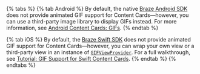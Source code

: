 {% tabs %}
{% tab Android %}
By default, the native [Braze Android SDK](https://github.com/braze-inc/braze-android-sdk) does not provide animated GIF support for Content Cards&#8212;however, you can use a third-party image library to display GIFs instead. For more information, see [Android Content Cards: GIFs]({{site.baseurl}}/developer_guide/content_cards/embedding_gifs/?sdktab=android).
{% endtab %}

{% tab iOS %}
By default, the [Braze Swift SDK](https://github.com/braze-inc/braze-swift-sdk) does not provide animated GIF support for Content Cards&#8212;however, you can wrap your own view or a third-party view in an instance of [`GIFViewProvider`](https://braze-inc.github.io/braze-swift-sdk/documentation/brazeui/gifviewprovider). For a full walkthrough, see [Tutorial: GIF Support for Swift Content Cards](https://braze-inc.github.io/braze-swift-sdk/tutorials/braze/c3-gif-support/).
{% endtab %}
{% endtabs %}
